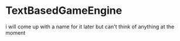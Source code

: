 # TextBasedGameEngine
i will come up with a name for it later but can't think of anything at the moment
